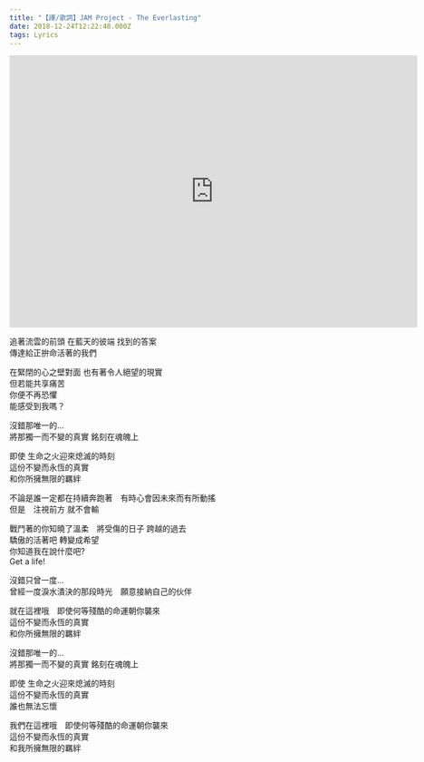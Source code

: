 ```yaml
---
title: "【譯/歌詞】JAM Project - The Everlasting"
date: 2018-12-24T12:22:48.000Z
tags: Lyrics
---
```


<iframe width="720" height="480" src="https://www.youtube.com/embed/8fFeMKFNZuE" frameborder="0" allow="accelerometer; autoplay; clipboard-write; encrypted-media; gyroscope; picture-in-picture" allowfullscreen></iframe>

追著流雲的前頭 在藍天的彼端 找到的答案
<br>傳達給正拚命活著的我們

在緊閉的心之壁對面 也有著令人絕望的現實
<br>但若能共享痛苦
<br>你便不再恐懼
<br>能感受到我嗎？

沒錯那唯一的…
<br>將那獨一而不變的真實 銘刻在魂魄上

即使 生命之火迎來熄滅的時刻
<br>這份不變而永恆的真實
<br>和你所擁無限的羈絆

不論是誰一定都在持續奔跑著　有時心會因未來而有所動搖
<br>但是　注視前方 就不會輸

戰鬥著的你知曉了溫柔　將受傷的日子 跨越的過去
<br>驕傲的活著吧 轉變成希望
<br>你知道我在說什麼吧?
<br>Get a life!

沒錯只曾一度…
<br>曾經一度淚水潰決的那段時光　願意接納自己的伙伴

就在這裡哦　即使何等殘酷的命運朝你襲來
<br>這份不變而永恆的真實
<br>和你所擁無限的羈絆

沒錯那唯一的…
<br>將那獨一而不變的真實 銘刻在魂魄上

即使 生命之火迎來熄滅的時刻
<br>這份不變而永恆的真實
<br>誰也無法忘懷

我們在這裡哦　即使何等殘酷的命運朝你襲來
<br>這份不變而永恆的真實
<br>和我所擁無限的羈絆
